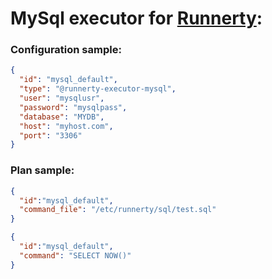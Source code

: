 # MySql executor for [Runnerty]:

### Configuration sample:
```json
{
  "id": "mysql_default",
  "type": "@runnerty-executor-mysql",
  "user": "mysqlusr",
  "password": "mysqlpass",
  "database": "MYDB",
  "host": "myhost.com",
  "port": "3306"
}
```

### Plan sample:
```json
{
  "id":"mysql_default",
  "command_file": "/etc/runnerty/sql/test.sql"
}
```

```json
{
  "id":"mysql_default",
  "command": "SELECT NOW()"
}
```


[Runnerty]: http://www.runnerty.io
